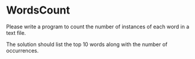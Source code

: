 # WordsCount

Please write a program to count the number of instances of each word in a text file.

The solution should list the top 10 words along with the number of occurrences.
